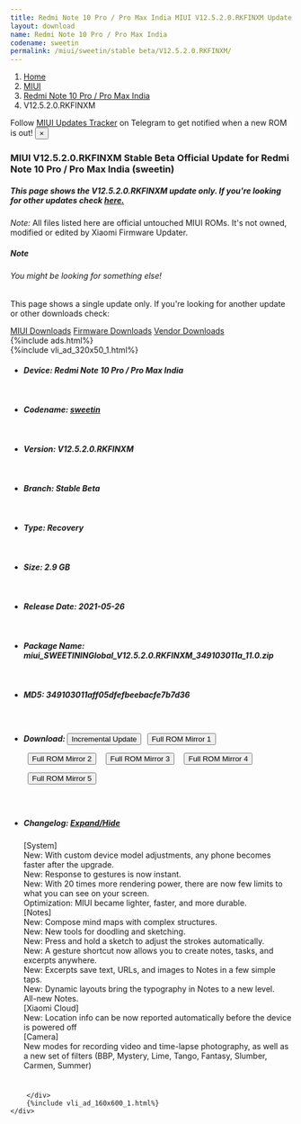 ```yaml
---
title: Redmi Note 10 Pro / Pro Max India MIUI V12.5.2.0.RKFINXM Update
layout: download
name: Redmi Note 10 Pro / Pro Max India
codename: sweetin
permalink: /miui/sweetin/stable beta/V12.5.2.0.RKFINXM/
---
```

<nav aria-label="breadcrumb">
    <ol class="breadcrumb">
        <li class="breadcrumb-item"><a href="/">Home</a></li>
        <li class="breadcrumb-item"><a href="/miui/">MIUI</a></li>
        <li class="breadcrumb-item"><a href="/miui/sweetin/">Redmi Note 10 Pro / Pro Max India</a></li>
        <li class="breadcrumb-item active" aria-current="page">V12.5.2.0.RKFINXM</li>
    </ol>
</nav>
<div class="alert alert-primary alert-dismissible fade show" role="alert">
    Follow <a href="https://t.me/MIUIUpdatesTracker" class="alert-link">MIUI Updates Tracker</a> on Telegram to get
    notified when a new ROM is out!
    <button type="button" class="close" data-dismiss="alert" aria-label="Close">
        <span aria-hidden="true">&times;</span>
    </button>
</div>
<div class="col-12 mx-auto">
    <h3 class="title bg-light p-2 rounded">MIUI V12.5.2.0.RKFINXM Stable Beta Official Update for Redmi Note 10 Pro / Pro Max India (sweetin)</h3>
    <h5>This page shows the V12.5.2.0.RKFINXM update only. If you're looking for other updates check
        <a href="/miui/sweetin/">here.</a></h5>
    <p><i>Note: </i>All files listed here are official untouched MIUI ROMs.
        It's not owned, modified or edited by Xiaomi Firmware Updater.</p>
    <div class="card">
        <div class="card-body">
            <h5 class="card-title">Note</h5>
            <h6 class="card-subtitle mb-2 text-muted">You might be looking for something else!</h6>
            <p class="card-text">This page shows a single update only.
                If you're looking for another update or other downloads check:</p>
            <a href="/miui/" class="card-link">MIUI Downloads</a>
            <a href="/firmware/" class="card-link">Firmware Downloads</a>
            <a href="/vendor/" class="card-link">Vendor Downloads</a>
        </div>
    </div>
    {%include ads.html%}
    <div class="row justify-content-center">
        <div class="col-10" id="downloads">
                    <div class="card card-body">
            {%include vli_ad_320x50_1.html%}
            <ul class="list-unstyled">
                <li style="padding-bottom: 10px;">
                    <h5><b>Device: </b>Redmi Note 10 Pro / Pro Max India</h5>
                </li>
                <li style="padding-bottom: 10px;">
                    <h5><b>Codename: </b> <a href="/miui/sweetin/" target="_blank">sweetin</a> </h5>
                </li>
                <li style="padding-bottom: 10px;">
                    <h5><b>Version: </b>V12.5.2.0.RKFINXM</h5>
                </li>
                <li style="padding-bottom: 10px;">
                    <h5><b>Branch: </b>Stable Beta</h5>
                </li>
                <li style="padding-bottom: 10px;">
                    <h5><b>Type: </b>Recovery</h5>
                </li>
                <li style="padding-bottom: 10px;">
                    <h5><b>Size: </b>2.9 GB</h5>
                </li>
                <li style="padding-bottom: 10px;">
                    <h5><b>Release Date: </b>2021-05-26</h5>
                </li>
                <li style="padding-bottom: 10px;">
                    <h5><b>Package Name: </b><span id="filename" class="text-dark">miui_SWEETININGlobal_V12.5.2.0.RKFINXM_349103011a_11.0.zip</span></h5>
                </li>
                <li style="padding-bottom: 10px;">
                    <h5><b>MD5: </b><span id="md5" class="text-muted">349103011aff05dfefbeebacfe7b7d36</span></h5>
                </li>
                <li style="padding-bottom: 10px;">
                    <h5><b>Download: </b><button type="button" id="incremental_download" class="btn btn-warning" onclick="window.open('https://bigota.d.miui.com/V12.5.2.0.RKFINXM/miui-blockota-sweetin_in_global-V12.0.10.0.RKFINXM-V12.5.2.0.RKFINXM-6b5ed5f07b-11.0.zip', '_blank');"><i class="fa fa-download"></i> Incremental Update</button> <button type="button" id="download" class="btn btn-primary" style="margin: 7px;" onclick="window.open('https://cdnorg.d.miui.com/V12.5.2.0.RKFINXM/miui_SWEETININGlobal_V12.5.2.0.RKFINXM_349103011a_11.0.zip', '_blank');"><i class="fa fa-download"></i> Full ROM Mirror 1</button> <button type="button" id="download" class="btn btn-primary" style="margin: 7px;" onclick="window.open('https://bkt-sgp-miui-ota-update-alisgp.oss-ap-southeast-1.aliyuncs.com/V12.5.2.0.RKFINXM/miui_SWEETININGlobal_V12.5.2.0.RKFINXM_349103011a_11.0.zip', '_blank');"><i class="fa fa-download"></i> Full ROM Mirror 2</button> <button type="button" id="download" class="btn btn-primary" style="margin: 7px;" onclick="window.open('https://bn.d.miui.com/V12.5.2.0.RKFINXM/miui_SWEETININGlobal_V12.5.2.0.RKFINXM_349103011a_11.0.zip', '_blank');"><i class="fa fa-download"></i> Full ROM Mirror 3</button> <button type="button" id="download" class="btn btn-primary" style="margin: 7px;" onclick="window.open('https://bigota.d.miui.com/V12.5.2.0.RKFINXM/miui_SWEETININGlobal_V12.5.2.0.RKFINXM_349103011a_11.0.zip', '_blank');"><i class="fa fa-download"></i> Full ROM Mirror 4</button> <button type="button" id="download" class="btn btn-primary" style="margin: 7px;" onclick="window.open('https://hugeota.d.miui.com/V12.5.2.0.RKFINXM/miui_SWEETININGlobal_V12.5.2.0.RKFINXM_349103011a_11.0.zip', '_blank');"><i class="fa fa-download"></i> Full ROM Mirror 5</button></h5>
                </li>
                <li style="padding-bottom: 10px;">
                    <h5><b>Changelog: </b><a href="#sweetin_1_changelog" data-toggle="collapse" role="button"
                            aria-expanded="false" aria-controls="sweetin_1_changelog"> <i class="fa fa-arrow-down"
                                aria-hidden="true"></i> Expand/Hide</a></h5>
                    <div class="collapse" id="sweetin_1_changelog">
                        <p id="changelog_text">[System]<br>New: With custom device model adjustments, any phone becomes faster after the upgrade.<br>New: Response to gestures is now instant.<br>New: With 20 times more rendering power, there are now few limits to what you can see on your screen.<br>Optimization: MIUI became lighter, faster, and more durable.<br>[Notes]<br>New: Compose mind maps with complex structures.<br>New: New tools for doodling and sketching.<br>New: Press and hold a sketch to adjust the strokes automatically.<br>New: A gesture shortcut now allows you to create notes, tasks, and excerpts anywhere.<br>New: Excerpts save text, URLs, and images to Notes in a few simple taps.<br>New: Dynamic layouts bring the typography in Notes to a new level.<br>All-new Notes.<br>[Xiaomi Cloud]<br>New: Location info can be now reported automatically before the device is powered off<br>[Camera]<br>New modes for recording video and time-lapse photography, as well as a new set of filters (BBP, Mystery, Lime, Tango, Fantasy, Slumber, Carmen, Summer)</p>
                    </div>
                </li>
            </ul>
        </div>

        </div>
        {%include vli_ad_160x600_1.html%}
    </div>
</div>
